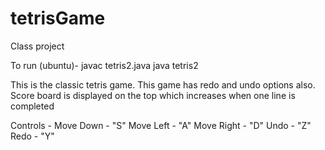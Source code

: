 # tetrisGame
Class project

To run (ubuntu)- javac tetris2.java
                 java tetris2

This is the classic tetris game.
This game has redo and undo options also.
Score board is displayed on the top which increases when one line is completed

Controls -
Move Down - "S"
Move Left - "A"
Move Right - "D"
Undo - "Z"
Redo - "Y"
